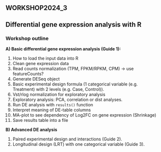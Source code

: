 ## WORKSHOP2024_3

## Differential gene expression analysis with R

### Workshop outline

**A) Basic differential gene expression analysis (Guide 1):**

1. How to load the input data into R
2. Clean gene expression data
3. Read counts normalization (TPM, FPKM/RPKM, CPM) -> use featureCounts?
4. Generate DESeq object
5. Basic experimental design formula (1 categorical variable (e.g. Treatment) with 2 levels (e.g. Case, Control)).
6. Vst/rlog normalization for exploratory analysis
7. Exploratory analysis: PCA, correlation or dist analyses.
8. Run DE analysis with `results()` function
9. Interpret meaning of DE-table columns
10. MA-plot to see dependency of Log2FC on gene expression (Shrinkage)
11. Save results table into a file

**B) Advanced DE analysis**

1. Paired experimental design and interactions (Guide 2).
2. Longitudinal design (LRT) with one categorical variable (Guide 3).
